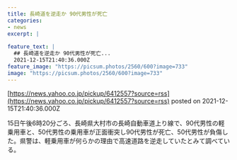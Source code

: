 ```yaml
---
title: 長崎道を逆走か 90代男性が死亡
categories:
- news
excerpt: |
  
feature_text: |
  ## 長崎道を逆走か 90代男性が死亡...
  2021-12-15T21:40:36.000Z
feature_image: "https://picsum.photos/2560/600?image=733"
image: "https://picsum.photos/2560/600?image=733"
---
```


[https://news.yahoo.co.jp/pickup/6412557?source=rss](https://news.yahoo.co.jp/pickup/6412557?source=rss)
posted on 2021-12-15T21:40:36.000Z

<!--more-->

15日午後6時20分ごろ、長崎県大村市の長崎自動車道上り線で、90代男性の軽乗用車と、50代男性の乗用車が正面衝突し90代男性が死亡、50代男性が負傷した。県警は、軽乗用車が何らかの理由で高速道路を逆走していたとみて調べている。
